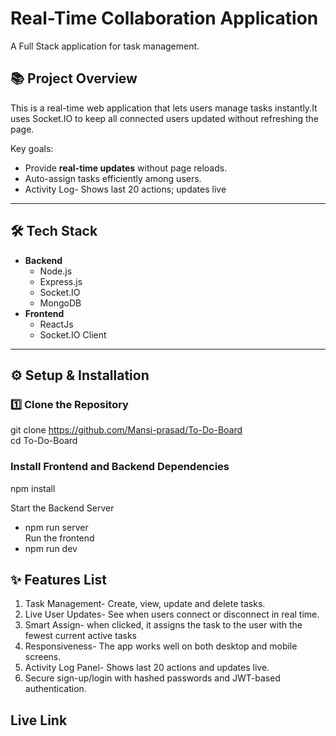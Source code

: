 # Real-Time Collaboration Application  
A Full Stack application for task management.  

## 📚 Project Overview  
This is a real-time web application that lets users manage tasks instantly.It uses Socket.IO to keep all connected users updated without refreshing the page.  

Key goals:
- Provide **real-time updates** without page reloads.  
- Auto-assign tasks efficiently among users.
- Activity Log- Shows last 20 actions; updates live
---

## 🛠️ Tech Stack

- **Backend**
  - Node.js
  - Express.js
  - Socket.IO
  - MongoDB
- **Frontend**
  - ReactJs
  - Socket.IO Client

---

## ⚙️ Setup & Installation

### 1️⃣ Clone the Repository
git clone https://github.com/Mansi-prasad/To-Do-Board  
cd To-Do-Board  

###  Install Frontend and Backend Dependencies  
npm install  

Start the Backend Server  
- npm run server  
Run the frontend  
- npm run dev  

## ✨ Features List
1. Task Management- Create, view, update and delete tasks.  
2. Live User Updates- See when users connect or disconnect in real time.  
3. Smart Assign- when clicked, it assigns the task to the user with
the fewest current active tasks
4. Responsiveness- The app works well on both desktop and mobile screens.  
5. Activity Log Panel- Shows last 20 actions and updates live.  
6. Secure sign-up/login with hashed passwords and JWT-based authentication.


## Live Link  


